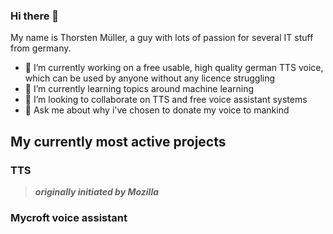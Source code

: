 ### Hi there 👋

My name is Thorsten Müller, a guy with lots of passion for several IT stuff from germany.

- 🔭 I’m currently working on a free usable, high quality german TTS voice, which can be used by anyone without any licence struggling
- 🌱 I’m currently learning topics around machine learning
- 👯 I’m looking to collaborate on TTS and free voice assistant systems
- 💬 Ask me about why i've chosen to donate my voice to mankind

## My currently most active projects

### TTS 
> ___originally initiated by Mozilla___

### Mycroft voice assistant


<!--
**thorstenMueller/thorstenMueller** is a ✨ _special_ ✨ repository because its `README.md` (this file) appears on your GitHub profile.

Here are some ideas to get you started:


- 🤔 I’m looking for help with ...

- 📫 How to reach me: ...
- 😄 Pronouns: ...
- ⚡ Fun fact: ...
-->
